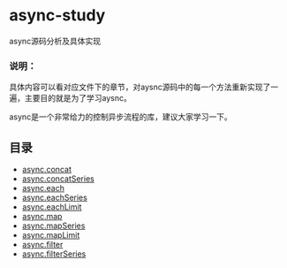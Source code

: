# async-study
async源码分析及具体实现
### 说明：
具体内容可以看对应文件下的章节，对aysnc源码中的每一个方法重新实现了一遍，主要目的就是为了学习aysnc。

async是一个非常给力的控制异步流程的库，建议大家学习一下。

## 目录
- [async.concat](https://github.com/andyChenAn/async-study/blob/master/async.concat/README.md)
- [async.concatSeries](https://github.com/andyChenAn/async-study/blob/master/async.concatSeries/README.md)
- [async.each](https://github.com/andyChenAn/async-study/blob/master/async.each/README.md)
- [async.eachSeries](https://github.com/andyChenAn/async-study/blob/master/async.eachSeries/README.md)
- [async.eachLimit](https://github.com/andyChenAn/async-study/blob/master/async.eachLimit/README.md)
- [async.map](https://github.com/andyChenAn/async-study/blob/master/async.map/README.md)
- [async.mapSeries](https://github.com/andyChenAn/async-study/blob/master/async.mapSeries/README.md)
- [async.mapLimit](https://github.com/andyChenAn/async-study/blob/master/async.mapLimit/README.md)
- [async.filter](https://github.com/andyChenAn/async-study/blob/master/async.filter/README.md)
- [async.filterSeries](https://github.com/andyChenAn/async-study/blob/master/async.filterSeries/README.md)